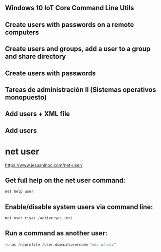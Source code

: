 ## Windows 10 IoT Core Command Line Utils
## Create users with passwords on a remote computers
## Create users and groups, add a user to a group and share directory
## Create users with passwords
## Tareas de administración II (Sistemas operativos monopuesto)
## Add users + XML file
## Add users

# net user
https://www.jesusninoc.com/net-user/

## Get full help on the net user command:
```PowerShell
net help user
```

## Enable/disable system users via command line:
```PowerShell
net user riyaz /active:yes (no)
```

## Run a command as another user:
```PowerShell
runas /noprofile /user:domain\username "mmc wf.msc"
```
